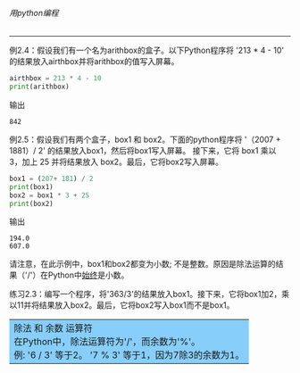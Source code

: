 ###### 用python编程
---

例2.4：假设我们有一个名为arithbox的盒子。以下Python程序将 '213 * 4 - 10' 的结果放入airthbox并将arithbox的值写入屏幕。
```python
airthbox = 213 * 4 - 10
print(arithbox)
```

输出
```
842
```


例2.5：假设我们有两个盒子，box1 和 box2。下面的python程序将 '（2007 + 1881）/ 2' 的结果放入box1，然后将box1写入屏幕。 接下来，它将 box1 乘以 3，加上 25 并将结果放入 box2。最后，它将box2写入屏幕。
```python
box1 = (207+ 181) / 2
print(box1)
box2 = box1 * 3 + 25
print(box2) 
```

输出
```
194.0
607.0
```

请注意，在此示例中，box1和box2都变为小数; 不是整数。原因是除法运算的结果（'/'）在Python中<u>始终</u>是小数。

练习2.3：编写一个程序，将'363/3'的结果放入box1。接下来，它将box1加2，乘以11并将结果放入box2。最后，它将box2写入box1而不是box1。


<table><tr><td bgcolor=#87CEFA>除法 和 余数 运算符 <br>
在Python中，除法运算符为'/'，而余数为'%'。<br>
例: '6 / 3' 等于2。 '7 % 3' 等于1，因为7除3的余数为1。
</td></tr></table>





